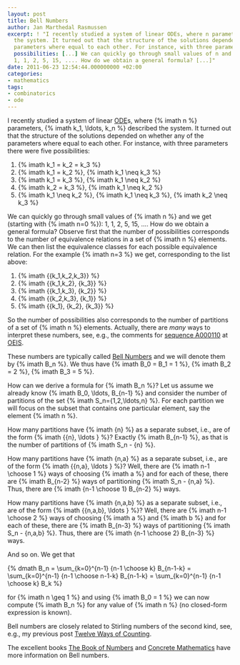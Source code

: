 ```yaml
---
layout: post
title: Bell Numbers
author: Jan Marthedal Rasmussen
excerpt: ! "I recently studied a system of linear ODEs, where n parameters, [...] described
  the system. It turned out that the structure of the solutions depended on whether any of the
  parameters where equal to each other. For instance, with three parameters there were five
  possibilities: [...] We can quickly go through small values of n and we get (starting with n=0):
  1, 1, 2, 5, 15, .... How do we obtain a general formula? [...]"
date: 2011-06-23 12:54:44.000000000 +02:00
categories:
- mathematics
tags:
- combinatorics
- ode
---
```

I recently studied a system of linear [ODE](http://en.wikipedia.org/wiki/Ordinary_differential_equation)s, where {% imath n %} parameters, {% imath k_1, \ldots, k_n %} described the system. It turned out that the structure of the solutions depended on whether any of the parameters where equal to each other. For instance, with three parameters there were five possibilities:

1. {% imath k_1 = k_2 = k_3 %}
2. {% imath k_1 = k_2 %}, {% imath k_1 \neq k_3 %}
3. {% imath k_1 = k_3 %}, {% imath k_1 \neq k_2 %}
4. {% imath k_2 = k_3 %}, {% imath k_1 \neq k_2 %}
5. {% imath k_1 \neq k_2 %}, {% imath k_1 \neq k_3 %}, {% imath k_2 \neq k_3 %}

We can quickly go through small values of {% imath n %} and we get (starting with {% imath n=0 %}): 1, 1, 2, 5, 15, &#8230;. How do we obtain a general formula? Observe first that the number of possibilities corresponds to the number of equivalence relations in a set of {% imath n %} elements. We can then list the equivalence classes for each possible equivalence relation. For the example {% imath n=3 %} we get, corresponding to the list above:

1. {% imath \{\{k_1,k_2,k_3\}\} %}
2. {% imath \{\{k_1,k_2\}, \{k_3\}\} %}
3. {% imath \{\{k_1,k_3\}, \{k_2\}\} %}
4. {% imath \{\{k_2,k_3\}, \{k_1\}\} %}
5. {% imath \{\{k_1\}, \{k_2\}, \{k_3\}\} %}

So the number of possibilities also corresponds to the number of partitions of a set of {% imath n %} elements. Actually, there are *many* ways to interpret these numbers, see, e.g., the comments for [sequence A000110](http://oeis.org/A000110) at [OEIS](http://oeis.org).

These numbers are typically called [Bell Numbers](http://en.wikipedia.org/wiki/Bell_number) and we will denote them by {% imath B_n %}. We thus have {% imath B_0 = B_1 = 1 %}, {% imath B_2 = 2 %}, {% imath B_3 = 5 %}.

How can we derive a formula for {% imath B_n %}? Let us assume we already know {% imath B_0, \ldots, B_{n-1} %} and consider the number of partitions of the set {% imath S_n=\{1,2,\ldots,n\} %}. For each partition we will focus on the subset that contains one particular element, say the element {% imath n %}.

How many partitions have {% imath \{n\} %} as a separate subset, i.e., are of the form {% imath \{\{n\}, \ldots \} %}? Exactly {% imath B_{n-1} %}, as that is the number of partitions of {% imath S_n - \{n\} %}.

How many partitions have {% imath \{n,a\} %} as a separate subset, i.e., are of the form {% imath \{\{n,a\}, \ldots \} %}? Well, there are {% imath n-1 \choose 1 %} ways of choosing {% imath a %} and for each of these, there are {% imath B_{n-2} %} ways of partitioning {% imath S_n - \{n,a\} %}. Thus, there are {% imath {n-1 \choose 1} B_{n-2} %} ways.

How many partitions have {% imath \{n,a,b\} %} as a separate subset, i.e., are of the form {% imath \{\{n,a,b\}, \ldots \} %}? Well, there are {% imath n-1 \choose 2 %} ways of choosing {% imath a %} and {% imath b %} and for each of these, there are {% imath B_{n-3} %} ways of partitioning {% imath S_n - \{n,a,b\} %}. Thus, there are {% imath {n-1 \choose 2} B_{n-3} %} ways.

And so on. We get that

{% dmath B_n = \sum_{k=0}^{n-1} {n-1 \choose k} B_{n-1-k} = \sum_{k=0}^{n-1} {n-1 \choose n-1-k} B_{n-1-k} = \sum_{k=0}^{n-1} {n-1 \choose k} B_k %}

for {% imath n \geq 1 %} and using {% imath B_0 = 1 %} we can now compute {% imath B_n %} for any value of {% imath n %} (no closed-form expression is known).

Bell numbers are closely related to Stirling numbers of the second kind, see, e.g., my previous post [Twelve Ways of Counting](/2008/12/twelve-ways-of-counting.html).

The excellent books <a href="{% amazon conway-guy %}">The Book of Numbers</a> and <a href="{% amazon concrete %}">Concrete Mathematics</a> have more information on Bell numbers.

